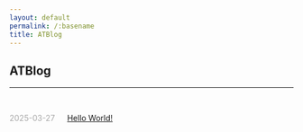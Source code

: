 ```yaml
---
layout: default
permalink: /:basename
title: ATBlog
---
```


## ATBlog

----

<br/>

<!-- <center><b>2025</b></center>  -->
  
<span style="color:#A9A9A9;">2025-03-27</span> &emsp; [Hello World!](/blog/2025-03-27-hello-world)  

<br/>
<br/>
<br/>
